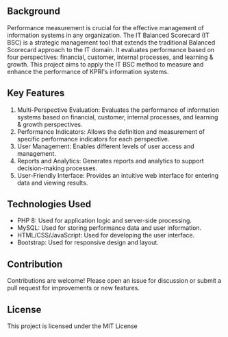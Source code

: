 <h2>Background</h2>
Performance measurement is crucial for the effective management of information systems in any organization. The IT Balanced Scorecard (IT BSC) is a strategic management tool that extends the traditional Balanced Scorecard approach to the IT domain. It evaluates performance based on four perspectives: financial, customer, internal processes, and learning & growth. This project aims to apply the IT BSC method to measure and enhance the performance of KPRI's information systems.
<h2>Key Features</h2>
<ol>
  <li>Multi-Perspective Evaluation: Evaluates the performance of information systems based on financial, customer, internal processes, and learning & growth perspectives.</li>
  <li>Performance Indicators: Allows the definition and measurement of specific performance indicators for each perspective.</li>
  <li>User Management: Enables different levels of user access and management.</li>
  <li>Reports and Analytics: Generates reports and analytics to support decision-making processes.</li>
  <li>User-Friendly Interface: Provides an intuitive web interface for entering data and viewing results.</li>
</ol>
<h2>Technologies Used</h2>
<ul>
  <li>PHP 8: Used for application logic and server-side processing.</li>
  <li>MySQL: Used for storing performance data and user information.</li>
  <li>HTML/CSS/JavaScript: Used for developing the user interface.</li>
  <li>Bootstrap: Used for responsive design and layout.</li>
</ul>
<h2>Contribution</h2>
Contributions are welcome! Please open an issue for discussion or submit a pull request for improvements or new features.
<h2>License</h2>
This project is licensed under the MIT License
